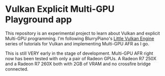 Vulkan Explicit Multi-GPU Playground app
=========================================

This repository is an experimental project to learn about Vulkan and explicit Multi-GPU programming.
I'm following BlurryPiano's [Little Vulkan Engine](https://github.com/blurrypiano/littleVulkanEngine) series of tutorials for Vulkan and implementing Multi-GPU AFR as I go.

This is still VERY early in the stage of development. Multi-GPU AFR right now has been tested with only a pair of Radeon GPUs. A Radeon R7 250X and a Radeon R7 260X both with 2GB of VRAM and no crossfire bridge connected.


